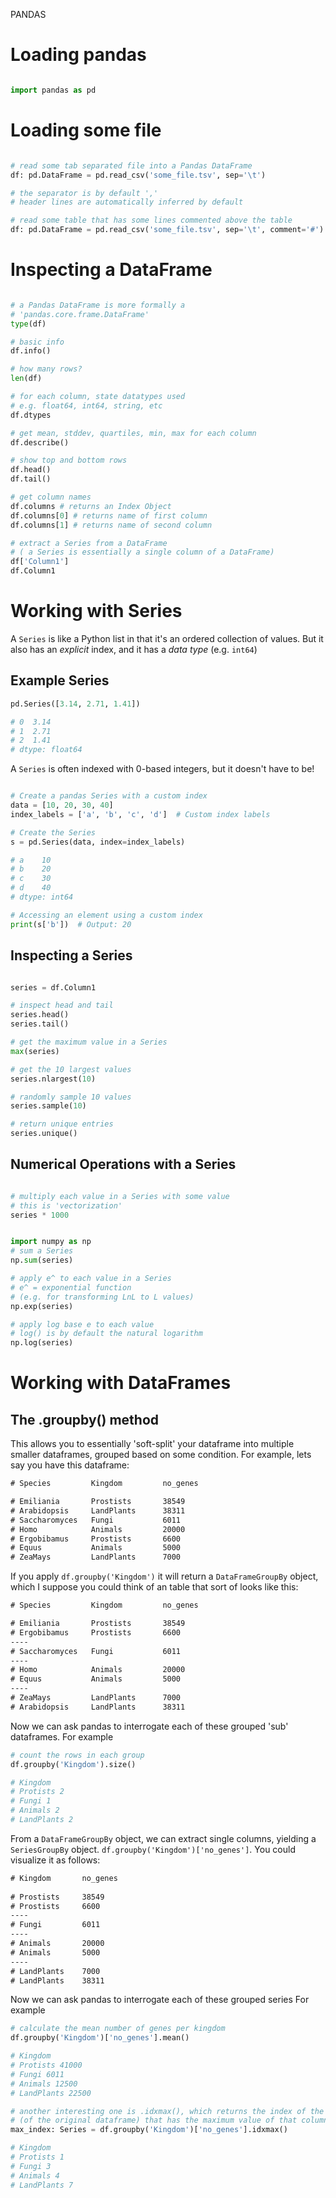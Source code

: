 PANDAS

# Loading pandas

```python

import pandas as pd
```

# Loading some file

```python

# read some tab separated file into a Pandas DataFrame
df: pd.DataFrame = pd.read_csv('some_file.tsv', sep='\t')

# the separator is by default ','
# header lines are automatically inferred by default

# read some table that has some lines commented above the table
df: pd.DataFrame = pd.read_csv('some_file.tsv', sep='\t', comment='#')
```

# Inspecting a DataFrame

```python

# a Pandas DataFrame is more formally a
# 'pandas.core.frame.DataFrame'
type(df)

# basic info
df.info()

# how many rows?
len(df)

# for each column, state datatypes used
# e.g. float64, int64, string, etc
df.dtypes

# get mean, stddev, quartiles, min, max for each column
df.describe()

# show top and bottom rows
df.head()
df.tail()

# get column names
df.columns # returns an Index Object
df.columns[0] # returns name of first column
df.columns[1] # returns name of second column

# extract a Series from a DataFrame
# ( a Series is essentially a single column of a DataFrame)
df['Column1']
df.Column1
```

# Working with Series

A `Series` is like a Python list in that it's an ordered collection of values.
But it also has an _explicit_ index, and it has a _data type_ (e.g. `int64`)

## Example Series

```python
pd.Series([3.14, 2.71, 1.41])

# 0  3.14
# 1  2.71
# 2  1.41
# dtype: float64
```

A `Series` is often indexed with 0-based integers, but it doesn't have to be!

```python

# Create a pandas Series with a custom index
data = [10, 20, 30, 40]
index_labels = ['a', 'b', 'c', 'd']  # Custom index labels

# Create the Series
s = pd.Series(data, index=index_labels)

# a    10
# b    20
# c    30
# d    40
# dtype: int64

# Accessing an element using a custom index
print(s['b'])  # Output: 20
```

## Inspecting a Series

```python

series = df.Column1

# inspect head and tail
series.head()
series.tail()

# get the maximum value in a Series
max(series)

# get the 10 largest values
series.nlargest(10)

# randomly sample 10 values
series.sample(10)

# return unique entries
series.unique()
```

## Numerical Operations with a Series

```python

# multiply each value in a Series with some value
# this is 'vectorization'
series * 1000


import numpy as np
# sum a Series
np.sum(series)

# apply e^ to each value in a Series
# e^ = exponential function
# (e.g. for transforming LnL to L values)
np.exp(series)

# apply log base e to each value
# log() is by default the natural logarithm
np.log(series)
```

# Working with DataFrames

## The .groupby() method

This allows you to essentially 'soft-split' your dataframe into multiple smaller dataframes,
grouped based on some condition. For example, lets say you have this dataframe:

```txt
# Species         Kingdom         no_genes

# Emiliania       Prostists       38549
# Arabidopsis     LandPlants      38311
# Saccharomyces   Fungi           6011
# Homo            Animals         20000
# Ergobibamus     Prostists       6600
# Equus           Animals         5000
# ZeaMays         LandPlants      7000
```

If you apply `df.groupby('Kingdom')` it will return a `DataFrameGroupBy` object,
which I suppose you could think of an table that sort of looks like this:

```txt
# Species         Kingdom         no_genes

# Emiliania       Prostists       38549
# Ergobibamus     Prostists       6600
----
# Saccharomyces   Fungi           6011
----
# Homo            Animals         20000
# Equus           Animals         5000
----
# ZeaMays         LandPlants      7000
# Arabidopsis     LandPlants      38311
```

Now we can ask pandas to interrogate each of these grouped 'sub' dataframes.
For example

```python
# count the rows in each group
df.groupby('Kingdom').size()

# Kingdom
# Protists 2
# Fungi 1
# Animals 2
# LandPlants 2

```

From a `DataFrameGroupBy` object, we can extract single columns, yielding
a `SeriesGroupBy` object. `df.groupby('Kingdom')['no_genes']`.
You could visualize it as follows:

```txt
# Kingdom       no_genes
                  
# Prostists     38549
# Prostists     6600
----
# Fungi         6011
----
# Animals       20000
# Animals       5000
----
# LandPlants    7000
# LandPlants    38311
```

Now we can ask pandas to interrogate each of these grouped series
For example

```python
# calculate the mean number of genes per kingdom
df.groupby('Kingdom')['no_genes'].mean()

# Kingdom
# Protists 41000
# Fungi 6011
# Animals 12500
# LandPlants 22500

# another interesting one is .idxmax(), which returns the index of the row
# (of the original dataframe) that has the maximum value of that column for that group
max_index: Series = df.groupby('Kingdom')['no_genes'].idxmax()

# Kingdom
# Protists 1
# Fungi 3
# Animals 4
# LandPlants 7
```
